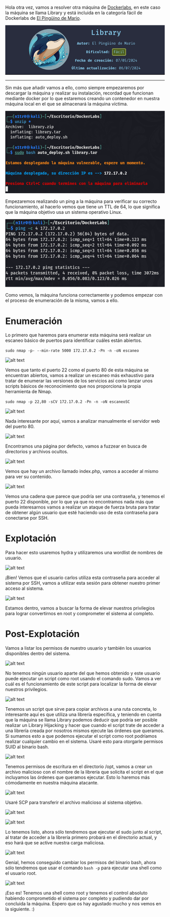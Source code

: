 
Hola otra vez, vamos a resolver otra máquina de [Dockerlabs](https://dockerlabs.es/#/), en este caso la máquina se llama Library y está incluida en la categoría fácil de Dockerlabs de [El Pingüino de Mario](https://www.youtube.com/channel/UCGLfzfKRUsV6BzkrF1kJGsg).

![alt text](images/image.png)

---------------------------------------------------------------------------------------------------------------------------------------------------

Sin más que añadir vamos a ello, como siempre empezaremos por descargar la máquina y realizar su instalación, recordad que funcionan mediante docker por lo que estaremos creando un contenedor en nuestra máquina local en el que se almacenará la máquina víctima.

![alt text](images/image-1.png)

Empezaremos realizando un ping a la máquina para verificar su correcto funcionamiento, al hacerlo vemos que tiene un TTL de 64, lo que significa que la máquina objetivo usa un sistema operativo Linux.

![alt text](images/image-2.png)

Como vemos, la máquina funciona correctamente y podemos empezar con el proceso de enumeración de la misma, vamos a ello.

# Enumeración

Lo primero que haremos para enumerar esta máquina será realizar un escaneo básico de puertos para identificar cuáles están abiertos.

```sudo nmap -p- --min-rate 5000 172.17.0.2 -Pn -n -oN escaneo```

![alt text](images/image-3.png)

Vemos que tanto el puerto 22 como el puerto 80 de esta máquina se encuentran abiertos, vamos a realizar un escaneo más exhaustivo para tratar de enumerar las versiones de los servicios así como lanzar unos scripts básicos de reconocimiento que nos proporciona la propia herramienta de Nmap.

``sudo nmap -p 22,80 -sCV 172.17.0.2 -Pn -n -oN escaneoSC``

![alt text](images/image-4.png)

Nada interesante por aquí, vamos a analizar manualmente el servidor web del puerto 80.

![alt text](images/image-5.png)

Encontramos una página por defecto, vamos a fuzzear en busca de directorios y archivos ocultos.

![alt text](images/image-6.png)

Vemos que hay un archivo llamado index.php, vamos a acceder al mismo para ver su contenido.

![alt text](images/image-7.png)

Vemos una cadena que parece que podría ser una contraseña, y tenemos el puerto 22 disponible, por lo que ya que no encontramos nada más que pueda interesarnos vamos a realizar un ataque de fuerza bruta para tratar de obtener algún usuario que esté haciendo uso de esta contraseña para conectarse por SSH.

# Explotación

Para hacer esto usaremos hydra y utilizaremos una wordlist de nombres de usuario.

![alt text](images/image-8.png)

¡Bien! Vemos que el usuario carlos utiliza esta contraseña para acceder al sistema por SSH, vamos a utilizar esta sesión para obtener nuestro primer acceso al sistema.

![alt text](images/image-9.png)

Estamos dentro, vamos a buscar la forma de elevar nuestros privilegios para lograr convertirnos en root y comprometer el sistema al completo.

# Post-Explotación

Vamos a listar los permisos de nuestro usuario y también los usuarios disponibles dentro del sistema.

![alt text](images/image-10.png)

No tenemos ningún usuario aparte del que hemos obtenido y este usuario puede ejecutar un script como root usando el comando sudo. Vamos a ver cuál es el funcionamiento de este script para localizar la forma de elevar nuestros privilegios.

![alt text](images/image-11.png)

Tenemos un script que sirve para copiar archivos a una ruta concreta, lo interesante aquí es que utiliza una librería específica, y teniendo en cuenta que la máquina se llama Library podemos deducir que podría ser posible realizar un Library Hijacking y hacer que cuando el script trate de acceder a una librería creada por nosotros mismos ejecute las órdenes que queramos. Si sumamos esto a que podemos ejecutar el script como root podríamos realizar cualquier cambio en el sistema. Usaré esto para otorgarle permisos SUID al binario bash.

![alt text](images/image-12.png)

Tenemos permisos de escritura en el directorio /opt, vamos a crear un archivo malicioso con el nombre de la librería que solicita el script en el que incluyamos las órdenes que queramos ejecutar. Esto lo haremos más cómodamente en nuestra máquina atacante.

![alt text](images/image-13.png)

Usaré SCP para transferir el archivo malicioso al sistema objetivo.

![alt text](images/image-14.png)

![alt text](images/image-15.png)

Lo tenemos listo, ahora sólo tendremos que ejecutar el sudo junto al script, al tratar de acceder a la librería primero probará en el directorio actual, y eso hará que se active nuestra carga maliciosa.

![alt text](images/image-16.png)

Genial, hemos conseguido cambiar los permisos del binario bash, ahora sólo tendremos que usar el comando ``bash -p`` para ejecutar una shell como el usuario root.

![alt text](images/image-17.png)

¡Eso es! Tenemos una shell como root y tenemos el control absoluto habiendo comprometido el sistema por completo y pudiendo dar por concluida la máquina. Espero que os hay agustado mucho y nos vemos en la siguiente. :)




















